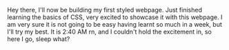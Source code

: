Hey there, I'll now be building my first styled webpage. Just finished learning the basics of CSS, very excited to showcase it with this webpage. 
I am very sure it is not going to be easy having learnt so much in a week, but I'll try my best. 
It is 2:40 AM rn, and I couldn't hold the excitement in, so here I go, sleep what?